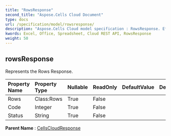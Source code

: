 ```yaml
---
title: "RowsResponse"
second_title: "Aspose.Cells Cloud Document"
type: docs
url: /specification/model/rowsresponse/
description: "Aspose.Cells Cloud model specification : RowsResponse. Effortlessly handle Excel and other spreadsheet documents with features like opening, generating, editing, splitting, merging, comparing, and converting."
kwords: Excel, Office, Spreadsheet, Cloud REST API, RowsResponse
weight: 50
---
```


## **rowsResponse**

Represents the Rows Response. 

| Property Name | Property Type | Nullable |  ReadOnly | DefaultValue | Description | 
| :- | :- | :- |:- |  :- | :- |
| Rows | Class:Rows | True |  False |  |  |  
| Code | Integer | True |  False |  |  |  
| Status | String | True |  False |  |  |  

**Parent Name** : [CellsCloudResponse](/specification/model/cellscloudresponse)

